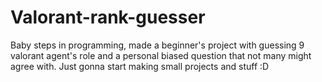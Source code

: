 # Valorant-rank-guesser
Baby steps in programming, made a beginner's project with guessing 9 valorant agent's role and a personal biased question that not many might agree with.
Just gonna start making small projects and stuff :D
